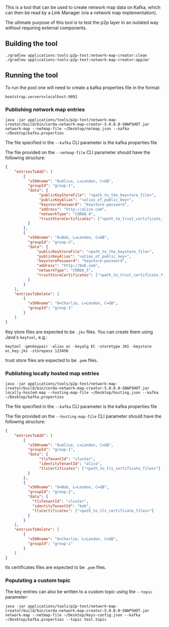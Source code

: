 This is a tool that can be used to create network map data on Kafka, which can then be read by a Link Manager (via a network map implementation). 

The ultimate purpose of this tool is to test the p2p layer in an isolated way without requiring external components.

## Building the tool
```
./gradlew applications:tools:p2p-test:network-map-creator:clean
./gradlew applications:tools:p2p-test:network-map-creator:appJar
```

## Running the tool
To run the pool one will need to create a kafka properties file in the format:
```
bootstrap.servers=localhost:9092
```

### Publishing network map entries

```
java -jar applications/tools/p2p-test/network-map-creator/build/bin/corda-network-map-creator-5.0.0.0-SNAPSHOT.jar network-map --netmap-file ~/Desktop/netmap.json --kafka ~/Desktop/kafka.properties
```

The file specified in the `--kafka` CLI parameter is the kafka properties file

The file provided on the `--netmap-file` CLI parameter should have the following structure:
```json
{
    "entriesToAdd": [
        {
          "x500name": "O=Alice, L=London, C=GB",
          "groupId": "group-1",
          "data": {
               "publicKeyStoreFile": "<path_to_the_keystore_file>",
               "publicKeyAlias": "<alias_of_public_key>", 
               "keystorePassword": "keystore-password",
               "address": "http://alice.com",
               "networkType": "CORDA_4",
               "trustStoreCertificates": ["<path_to_trust_certificate_files>"]
          }
        },
        {
          "x500name": "O=Bob, L=London, C=GB",
          "groupId": "group-2",
          "data": {
              "publicKeyStoreFile": "<path_to_the_keystore_file>",
              "publicKeyAlias": "<alias_of_public_key>", 
              "keystorePassword": "keystore-password",
              "address": "http://bob.com",
              "networkType": "CORDA_5",
              "trustStoreCertificates": ["<path_to_trust_certificate_files>"]
          }
        }
    ],
    "entriesToDelete": [
        {
          "x500name": "O=Charlie, L=London, C=GB",
          "groupId": "group-1"
        }
    ]
}
```

Key store files are expected to be `.jks` files. You can create them using Java's `keytool`, e.g.:
```
keytool -genkeypair -alias ec -keyalg EC -storetype JKS -keystore ec_key.jks -storepass 123456
```

trust store files are expected to be `.pem` files.


### Publishing locally hosted map entries

```
java -jar applications/tools/p2p-test/network-map-creator/build/bin/corda-network-map-creator-5.0.0.0-SNAPSHOT.jar locally-hosted-map --hosting-map-file ~/Desktop/hosting.json --kafka ~/Desktop/kafka.properties
```

The file specified in the `--kafka` CLI parameter is the kafka properties file

The file provided on the `--hosting-map-file` CLI parameter should have the following structure:
```json
{
    "entriesToAdd": [
        {
          "x500name": "O=Alice, L=London, C=GB",
          "groupId": "group-1",
          "data": {
               "tlsTenantId": "cluster",
               "identityTenantId": "alice", 
               "tlsCertificates": ["<path_to_tls_certificate_files>"]
          }
        },
        {
          "x500name": "O=Bob, L=London, C=GB",
          "groupId": "group-2",
          "data": {
            "tlsTenantId": "cluster",
            "identityTenantId": "bob",
            "tlsCertificates": ["<path_to_tls_certificate_files>"]
          }
        }
    ],
    "entriesToDelete": [
        {
          "x500name": "O=Charlie, L=London, C=GB",
          "groupId": "group-1"
        }
    ]
}
```


tls certificates files are expected to be `.pem` files.

### Populating a custom topic

The key entries can also be written to a custom topic using the `--topic` parameter:
```
java -jar applications/tools/p2p-test/network-map-creator/build/bin/corda-network-map-creator-5.0.0.0-SNAPSHOT.jar network-map --netmap-file ~/Desktop/keys-config.json --kafka ~/Desktop/kafka.properties --topic test.topic
```

